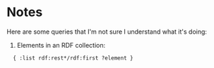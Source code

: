 # Notes 
  

Here are some queries that I'm not sure I understand what it's doing:


1. Elements in an RDF collection:

`  { :list rdf:rest*/rdf:first ?element }`



